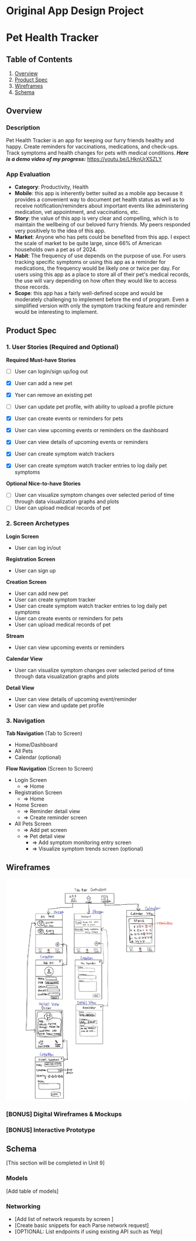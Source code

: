 Original App Design Project
===

# Pet Health Tracker

## Table of Contents

1. [Overview](#Overview)
2. [Product Spec](#Product-Spec)
3. [Wireframes](#Wireframes)
4. [Schema](#Schema)

## Overview

### Description

Pet Health Tracker is an app for keeping our furry friends healthy and happy. Create reminders for vaccinations, medications, and check-ups. Track symptoms and health changes for pets with medical conditions. 
***Here is a demo video of my progress:*** https://youtu.be/LHknUrXSZLY

### App Evaluation

- **Category**: Productivity, Health
- **Mobile**: this app is inherently better suited as a mobile app because it provides a convenient way to document pet health status as well as to receive notification/reminders about important events like administering medication, vet appointment, and vaccinations, etc.
- **Story**: the value of this app is very clear and compelling, which is to maintain the wellbeing of our beloved furry friends. My peers responded very positively to the idea of this app.
- **Market**: Anyone who has pets could be benefited from this app. I expect the scale of market to be quite large, since 66% of American households own a pet as of 2024.
- **Habit**: The frequency of use depends on the purpose of use. For users tracking specific symptoms or using this app as a reminder for medications, the frequency would be likely one or twice per day. For users using this app as a place to store all of their pet's medical records, the use will vary depending on how often they would like to access those records.
- **Scope**: this app has a fairly well-defined scope and would be moderately challenging to implement before the end of program. Even a simplified version with only the symptom tracking feature and reminder would be interesting to implement.


## Product Spec

### 1. User Stories (Required and Optional)

**Required Must-have Stories**

- [ ] User can login/sign up/log out
- [x] User can add a new pet
- [x] Yser can remove an existing pet
- [ ] User can update pet profile, with ability to upload a profile picture
- [x] User can create events or reminders for pets
- [x] User can view upcoming events or reminders on the dashboard
- [x] User can view details of upcoming events or reminders
- [x] User can create symptom watch trackers
- [x] User can create symptom watch tracker entries to log daily pet symptoms


**Optional Nice-to-have Stories**

- [ ] User can visualize symptom changes over selected period of time through data visualization graphs and plots
- [ ] User can upload medical records of pet

### 2. Screen Archetypes

**Login Screen**
* User can log in/out

**Registration Screen**
* User can sign up

**Creation Screen**
* User can add new pet
* User can create symptom tracker
* User can create symptom watch tracker entries to log daily pet symptoms
* User can create events or reminders for pets
* User can upload medical records of pet


**Stream**
* User can view upcoming events or reminders

**Calendar View**
* User can visualize symptom changes over selected period of time through data visualization graphs and plots

**Detail View**
* User can view details of upcoming event/reminder
* User can view and update pet profile






### 3. Navigation

**Tab Navigation** (Tab to Screen)

* Home/Dashboard
* All Pets
* Calendar (optional)

**Flow Navigation** (Screen to Screen)
- Login Screen
    * => Home
- Registration Screen
    * => Home
- Home Screen
    * => Reminder detail view
    * => Create reminder screen
- All Pets Screen
    * => Add pet screen
    * => Pet detail view
        * => Add symptom monitoring entry screen
        * => Visualize symptom trends screen (optional)




## Wireframes

![wireframe](wireframe.jpg)

### [BONUS] Digital Wireframes & Mockups

### [BONUS] Interactive Prototype

## Schema 

[This section will be completed in Unit 9]

### Models

[Add table of models]

### Networking

- [Add list of network requests by screen ]
- [Create basic snippets for each Parse network request]
- [OPTIONAL: List endpoints if using existing API such as Yelp]
